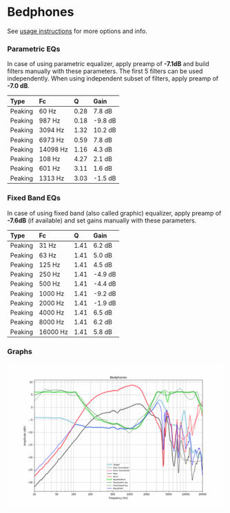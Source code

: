 # Bedphones
See [usage instructions](https://github.com/jaakkopasanen/AutoEq#usage) for more options and info.

### Parametric EQs
In case of using parametric equalizer, apply preamp of **-7.1dB** and build filters manually
with these parameters. The first 5 filters can be used independently.
When using independent subset of filters, apply preamp of **-7.0 dB**.

| Type    | Fc       |    Q | Gain    |
|:--------|:---------|:-----|:--------|
| Peaking | 60 Hz    | 0.28 | 7.8 dB  |
| Peaking | 987 Hz   | 0.18 | -9.8 dB |
| Peaking | 3094 Hz  | 1.32 | 10.2 dB |
| Peaking | 6973 Hz  | 0.59 | 7.8 dB  |
| Peaking | 14098 Hz | 1.16 | 4.3 dB  |
| Peaking | 108 Hz   | 4.27 | 2.1 dB  |
| Peaking | 601 Hz   | 3.11 | 1.6 dB  |
| Peaking | 1313 Hz  | 3.03 | -1.5 dB |

### Fixed Band EQs
In case of using fixed band (also called graphic) equalizer, apply preamp of **-7.6dB**
(if available) and set gains manually with these parameters.

| Type    | Fc       |    Q | Gain    |
|:--------|:---------|:-----|:--------|
| Peaking | 31 Hz    | 1.41 | 6.2 dB  |
| Peaking | 63 Hz    | 1.41 | 5.0 dB  |
| Peaking | 125 Hz   | 1.41 | 4.5 dB  |
| Peaking | 250 Hz   | 1.41 | -4.9 dB |
| Peaking | 500 Hz   | 1.41 | -4.4 dB |
| Peaking | 1000 Hz  | 1.41 | -9.2 dB |
| Peaking | 2000 Hz  | 1.41 | -1.9 dB |
| Peaking | 4000 Hz  | 1.41 | 6.5 dB  |
| Peaking | 8000 Hz  | 1.41 | 6.2 dB  |
| Peaking | 16000 Hz | 1.41 | 5.8 dB  |

### Graphs
![](./Bedphones.png)